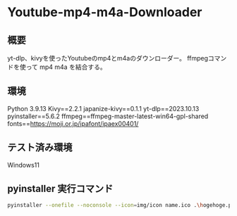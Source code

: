 # Youtube-mp4-m4a-Downloader



## 概要
yt-dlp、kivyを使ったYoutubeのmp4とm4aのダウンローダー。
ffmpegコマンドを使って mp4 m4a を結合する。

## 環境
Python 3.9.13
Kivy==2.2.1
japanize-kivy==0.1.1
yt-dlp==2023.10.13
pyinstaller==5.6.2
ffmpeg==ffmpeg-master-latest-win64-gpl-shared
fonts==https://moji.or.jp/ipafont/ipaex00401/

## テスト済み環境
Windows11

## pyinstaller 実行コマンド
```sh
pyinstaller --onefile --noconsole --icon=img/icon name.ico .\hogehoge.py
```
